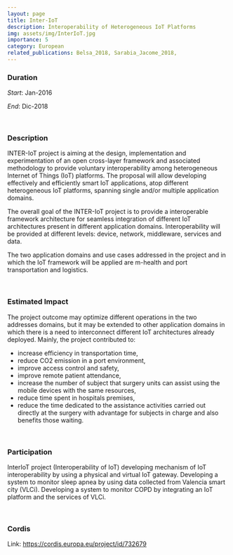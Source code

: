 ```yaml
---
layout: page
title: Inter-IoT
description: Interoperability of Heterogeneous IoT Platforms
img: assets/img/InterIoT.jpg
importance: 5
category: European
related_publications: Belsa_2018, Sarabia_Jacome_2018, 
---
```


### Duration

*Start*: Jan-2016


*End*: Dic-2018 

&nbsp;

### Description
INTER-IoT project is aiming at the design, implementation and experimentation of an open cross-layer framework and associated methodology to provide voluntary interoperability among heterogeneous Internet of Things (IoT) platforms. The proposal will allow developing effectively and efficiently smart IoT applications, atop different heterogeneous IoT platforms, spanning single and/or multiple application domains.

The overall goal of the INTER-IoT project is to provide a interoperable framework architecture for seamless integration of different IoT architectures present in different application domains. Interoperability will be provided at different levels: device, network, middleware, services and data.

The two application domains and use cases addressed in the project and in which the IoT framework will be applied are m-health and port transportation and logistics. 


&nbsp;


### Estimated Impact
The project outcome may optimize different operations in the two addresses domains, but it may be extended to other application domains in which there is a need to interconnect different IoT architectures already deployed. Mainly, the project contributed to: 

- increase efficiency in transportation time, 
- reduce CO2 emission in a port environment,
- improve access control and safety,
- improve remote patient attendance,
- increase the number of subject that surgery units can assist using the mobile devices with the same resources,
- reduce time spent in hospitals premises,
- reduce the time dedicated to the assistance activities carried out directly at the surgery with advantage for subjects in charge and also benefits those waiting.



&nbsp;

### Participation
InterIoT project (Interoperability of IoT) developing mechanism of IoT interoperability by using a physical and virtual IoT gateway. Developing a system to monitor sleep apnea by using data collected from Valencia smart city (VLCi). Developing a system to monitor COPD by integrating an IoT platform and the services of VLCi.



&nbsp;

### Cordis
Link: https://cordis.europa.eu/project/id/732679

&nbsp;


